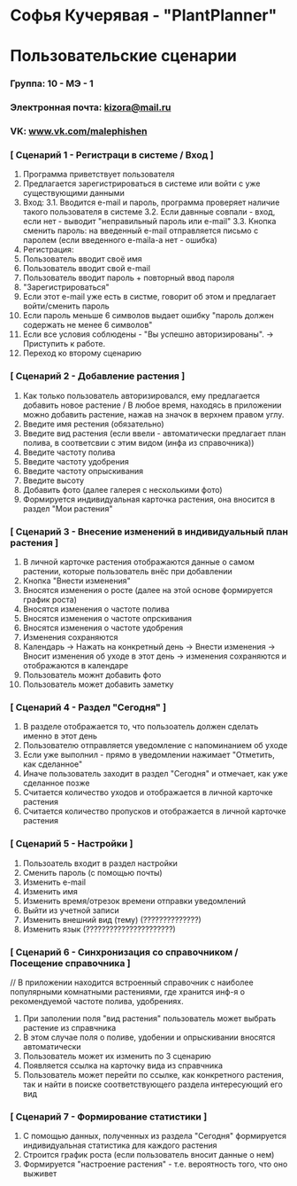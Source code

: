 # Софья Кучерявая - "PlantPlanner"
# Пользовательские сценарии

### Группа: 10 - МЭ - 1
### Электронная почта: kizora@mail.ru
### VK: www.vk.com/malephishen


### [ Сценарий 1 - Регистраци в системе / Вход ]

1. Программа приветствует пользователя
2. Предлагается зарегистрироваться в системе или войти с уже существующими данными
3. Вход: 
3.1. Вводится e-mail и пароль, программа проверяет наличие такого пользователя в системе
3.2. Если давнные совпали - вход, если нет - выводит "неправильный пароль или e-mail"
3.3. Кнопка сменить пароль: на введенный e-mail отправляется письмо с паролем (если введенного e-maila-а нет - ошибка)
4. Регистрация:
5. Пользователь вводит своё имя
6. Пользователь вводит свой e-mail
7. Пользователь вводит пароль + повторный ввод пароля
8. "Зарегистрироваться"
9. Если этот e-mail уже есть в систме, говорит об этом и предлагает войти/сменить пароль
10. Если пароль меньше 6 символов выдает ошибку "пароль должен содержать не менее 6 символов"
11. Если все условия соблюдены - "Вы успешно авторизированы". -> Приступить к работе.
12. Переход ко второму сценарию

### [ Сценарий 2 - Добавление растения ]

1. Как только пользователь авторизировался, ему предлагается добавить новое растение / В любое время, находясь в приложении можно добавить растение, нажав на значок в верхнем правом углу.
2. Введите имя рестения (обязательно)
3. Введите вид растения (если ввели - автоматически предлагает план полива, в соответсвии с этим видом (инфа из справочника))
4. Введите частоту полива
5. Введите частоту удобрения
6. Введите частоту опрыскивания
7. Введите высоту
8. Добавить фото (далее галерея с несколькими фото)
9. Формируется индивидуальная карточка растения, она вносится в раздел "Мои растения"

### [ Сценарий 3 - Внесение изменений в индивидуальный план растения ]

1. В личной карточке растения отображаются данные о самом растении, которые пользователь внёс при добавлении
2. Кнопка "Внести изменения"
3. Вносятся изменения о росте (далее на этой основе формируется график роста)
4. Вносятся изменения о частоте полива
5. Вносятся изменения о частоте опрскивания
6. Вносятся изменения о частоте удобрения
7. Изменения сохраняются
8. Календарь -> Нажать на конкретный день -> Внести изменения -> Вносит изменения об уходе в этот день -> изменения сохраняются и отображаются в календаре
9. Пользователь можнт добавить фото
10. Пользователь может добавить заметку

### [ Сценарий 4 - Раздел "Сегодня" ]

1. В разделе отображается то, что пользоатель должен сделать именно в этот день
2. Пользователю отправляется уведомление с напоминанием об уходе 
3. Если уже выполнил - прямо в уведомлении нажимает "Отметить, как сделанное"
4. Иначе пользователь заходит в раздел "Сегодня" и отмечает, как уже сделанное позже
5. Считается количество уходов и отображается в личной карточке растения
6. Считается количество пропусков и отображается в личной карточке растения

### [ Сценарий 5 - Настройки ]

1. Пользоатель входит в раздел настройки
2. Сменить пароль (с помощью почты)
3. Изменить e-mail
4. Изменить имя
5. Изменить время/отрезок времени отправки уведомлений
6. Выйти из учетной записи
7. Изменить внешний вид (тему) (??????????????)
8. Изменить язык (??????????????????????)

### [ Сценарий 6 - Синхронизация со справочником / Посещение справочника ]

// В приложении находится встроенный справочник с наиболее популярными комнатными растениями, где хранится инф-я о рекомендуемой частоте полива, удобрениях.

1. При заполении поля "вид растения" пользователь может выбрать растение из справчника
2. В этом случае поля о поливе, удобении и опрыскивании вносятся автоматически
3. Пользователь может их изменить по 3 сценарию
4. Появляется ссылка на карточку вида из справчника
5. Пользователь может перейти по ссылке, как конкретного растения, так и найти в поиске соответствующего раздела интересующий его вид

### [ Сценарий 7 - Формирование статистики ]

1. С помощью данных, полученных из раздела "Сегодня" формируется индивидуальная статистика для каждого растения
2. Строится график роста (если пользователь вносит данные о нем)
3. Формируется "настроение растения" - т.е. вероятность того, что оно выживет
